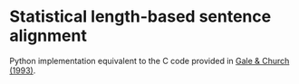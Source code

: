 Statistical length-based sentence alignment
===========================================

Python implementation equivalent to the C code provided in [Gale & Church (1993)][galechurch].

[galechurch]: http://acl.ldc.upenn.edu/J/J93/J93-1004.pdf "A Program for Aligning Sentences in Bilingual Corpora"
